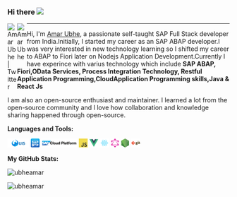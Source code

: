 ### Hi there <img src="https://media.giphy.com/media/hvRJCLFzcasrR4ia7z/giphy.gif" width="25px">
<a href="https://twitter.com/Amarubhe">
  <img align="left" alt="Amar Ubhe | Twitter" width="22px" src="https://raw.githubusercontent.com/peterthehan/peterthehan/master/assets/twitter.svg" />
</a>
<a href="https://www.linkedin.com/in/amar-ubhe-7166105b/">
  <img align="left" alt="Amar Ubhe" width="22px" src="https://raw.githubusercontent.com/peterthehan/peterthehan/master/assets/linkedin.svg" />
</a>

---

Hi, I'm [Amar Ubhe](https://amarubhe.me/), a passionate self-taught SAP Full Stack developer from India.Initially, I started my career as an SAP ABAP developer.I was very interested in new technology learning so I shifted my career to ABAP to Fiori later on Nodejs Application Development.Currently I have experince with varius technology which include **SAP ABAP, Fiori,OData Services, Process Integration Technology, Restful Application Programming,CloudApplication Programming skills,Java & React Js**  

I am also an open-source enthusiast and maintainer. I learned a lot from the open-source community and I love how collaboration and knowledge sharing happened through open-source.

**Languages and Tools:**  

<code><img height="20" src="https://raw.githubusercontent.com/ubheamar/ubheamar/master/icons/UI5_logo.png"></code>
<code><img height="20" src="https://raw.githubusercontent.com/ubheamar/ubheamar/master/icons/powering-sap-btp-color-logo.svg"></code>
<code><img height="20" src="https://raw.githubusercontent.com/ubheamar/ubheamar/master/icons/logo_sap_cloud_platform.png"></code>
<code><img height="20" src="https://raw.githubusercontent.com/github/explore/80688e429a7d4ef2fca1e82350fe8e3517d3494d/topics/javascript/javascript.png"></code>
<code><img height="20" src="https://raw.githubusercontent.com/github/explore/80688e429a7d4ef2fca1e82350fe8e3517d3494d/topics/vue/vue.png"></code>
<code><img height="20" src="https://raw.githubusercontent.com/github/explore/80688e429a7d4ef2fca1e82350fe8e3517d3494d/topics/react/react.png"></code>
<code><img height="20" src="https://raw.githubusercontent.com/github/explore/5c058a388828bb5fde0bcafd4bc867b5bb3f26f3/topics/graphql/graphql.png"></code>
<code><img height="20" src="https://raw.githubusercontent.com/github/explore/80688e429a7d4ef2fca1e82350fe8e3517d3494d/topics/nodejs/nodejs.png"></code>
<code><img height="20" src="https://raw.githubusercontent.com/github/explore/80688e429a7d4ef2fca1e82350fe8e3517d3494d/topics/git/git.png"></code>

**My GitHub Stats:**


<p> <img src="https://github-readme-stats.vercel.app/api?username=ubheamar&show_icons=true&count_private=true" alt="ubheamar" /></p>

<p>  <img src="https://github-readme-stats.vercel.app/api/top-langs/?username=ubheamar&layout=compact" alt="ubheamar"></p>

